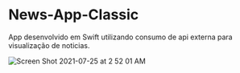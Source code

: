 # News-App-Classic
App desenvolvido em Swift utilizando consumo de api externa para visualização de noticias.

![Screen Shot 2021-07-25 at 2 52 01 AM](https://user-images.githubusercontent.com/59899994/126981870-a89adf19-ac7b-479e-ad54-1c8a1bf4468b.png)
